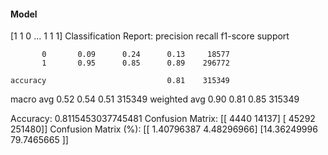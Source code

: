 #### Model
[1 1 0 ... 1 1 1]
Classification Report:
              precision    recall  f1-score   support

           0       0.09      0.24      0.13     18577
           1       0.95      0.85      0.89    296772

    accuracy                           0.81    315349
   macro avg       0.52      0.54      0.51    315349
weighted avg       0.90      0.81      0.85    315349

Accuracy: 0.8115453037745481
Confusion Matrix:
[[  4440  14137]
 [ 45292 251480]]
Confusion Matrix (%):
[[ 1.40796387  4.48296966]
 [14.36249996 79.7465665 ]]
